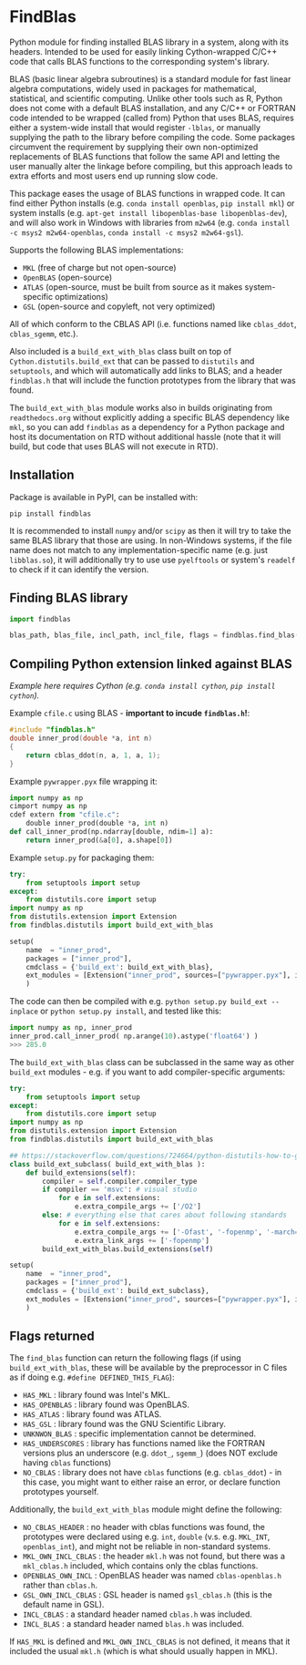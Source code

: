 # FindBlas

Python module for finding installed BLAS library in a system, along with its headers. Intended to be used for easily linking Cython-wrapped C/C++ code that calls BLAS functions to the corresponding system's library.

BLAS (basic linear algebra subroutines) is a standard module for  fast linear algebra computations, widely used in packages for mathematical, statistical, and scientific computing. Unlike other tools such as R, Python does not come with a default BLAS installation, and any C/C++ or FORTRAN code intended to be wrapped (called from) Python that uses BLAS, requires either a system-wide install that would register `-lblas`, or manually supplying the path to the library before compiling the code. Some packages circumvent the requirement by supplying their own non-optimized replacements of BLAS functions that follow the same API and letting the user manually alter the linkage before compiling, but this approach leads to extra efforts and most users end up running slow code.

This package eases the usage of BLAS functions in wrapped code. It can find either Python installs (e.g. `conda install openblas`, `pip install mkl`) or system installs (e.g. `apt-get install libopenblas-base libopenblas-dev`), and will also work in Windows with libraries from `m2w64` (e.g. `conda install -c msys2 m2w64-openblas`, `conda install -c msys2 m2w64-gsl`).

Supports the following BLAS implementations:
* `MKL` (free of charge but not open-source)
* `OpenBLAS` (open-source)
* `ATLAS` (open-source, must be built from source as it makes system-specific optimizations)
* `GSL` (open-source and copyleft, not very optimized)

All of which conform to the CBLAS API (i.e. functions named like `cblas_ddot`, `cblas_sgemm`, etc.).

Also included is a `build_ext_with_blas` class built on top of `Cython.distutils.build_ext` that can be passed to `distutils` and `setuptools`, and which will automatically add links to BLAS; and a header `findblas.h` that will include the function prototypes from the library that was found.

The `build_ext_with_blas` module works also in builds originating from `readthedocs.org` without explicitly adding a specific BLAS dependency like `mkl`, so you can add `findblas` as a dependency for a Python package and host its documentation on RTD without additional hassle (note that it will build, but code that uses BLAS will not execute in RTD).

## Installation

Package is available in PyPI, can be installed with:

```pip install findblas```

It is recommended to install `numpy` and/or `scipy` as then it will try to take the same BLAS library that those are using. In non-Windows systems, if the file name does not match to any implementation-specific name (e.g. just `libblas.so`), it will additionally try to use use `pyelftools` or system's `readelf` to check if it can identify the version.

## Finding BLAS library

```python
import findblas

blas_path, blas_file, incl_path, incl_file, flags = findblas.find_blas()
```

## Compiling Python extension linked against BLAS

_Example here requires Cython (e.g. `conda install cython`, `pip install cython`)._

Example `cfile.c` using BLAS - **important to incude `findblas.h`!**:
```c
#include "findblas.h"
double inner_prod(double *a, int n)
{
	return cblas_ddot(n, a, 1, a, 1);
}
```

Example `pywrapper.pyx` file wrapping it:
```python
import numpy as np
cimport numpy as np
cdef extern from "cfile.c":
	double inner_prod(double *a, int n)
def call_inner_prod(np.ndarray[double, ndim=1] a):
	return inner_prod(&a[0], a.shape[0])
```

Example `setup.py` for packaging them:
```python
try:
	from setuptools import setup
except:
	from distutils.core import setup
import numpy as np
from distutils.extension import Extension
from findblas.distutils import build_ext_with_blas

setup(
    name  = "inner_prod",
    packages = ["inner_prod"],
    cmdclass = {'build_ext': build_ext_with_blas},
    ext_modules = [Extension("inner_prod", sources=["pywrapper.pyx"], include_dirs=[np.get_include()])]
    )
```

The code can then be compiled with e.g. `python setup.py build_ext --inplace` or `python setup.py install`, and tested like this:
```python
import numpy as np, inner_prod
inner_prod.call_inner_prod( np.arange(10).astype('float64') )
>>> 285.0
```



The `build_ext_with_blas` class can be subclassed in the same way as other `build_ext` modules - e.g. if you want to add compiler-specific arguments:
```python
try:
	from setuptools import setup
except:
	from distutils.core import setup
import numpy as np
from distutils.extension import Extension
from findblas.distutils import build_ext_with_blas

## https://stackoverflow.com/questions/724664/python-distutils-how-to-get-a-compiler-that-is-going-to-be-used
class build_ext_subclass( build_ext_with_blas ):
    def build_extensions(self):
        compiler = self.compiler.compiler_type
        if compiler == 'msvc': # visual studio
            for e in self.extensions:
                e.extra_compile_args += ['/O2']
        else: # everything else that cares about following standards
            for e in self.extensions:
                e.extra_compile_args += ['-Ofast', '-fopenmp', '-march=native', '-std=c99']
                e.extra_link_args += ['-fopenmp']
        build_ext_with_blas.build_extensions(self)

setup(
    name  = "inner_prod",
    packages = ["inner_prod"],
    cmdclass = {'build_ext': build_ext_subclass},
    ext_modules = [Extension("inner_prod", sources=["pywrapper.pyx"], include_dirs=[np.get_include()])]
    )
```

## Flags returned

The `find_blas` function can return the following flags (if using `build_ext_with_blas`, these will be available by the preprocessor in C files as if doing e.g. `#define DEFINED_THIS_FLAG`):
* `HAS_MKL` : library found was Intel's MKL.
* `HAS_OPENBLAS` : library found was OpenBLAS.
* `HAS_ATLAS` : library found was ATLAS.
* `HAS_GSL` : library found was the GNU Scientific Library.
* `UNKNWON_BLAS` : specific implementation cannot be determined.
* `HAS_UNDERSCORES` : library has functions named like the FORTRAN versions plus an underscore (e.g. `ddot_`, `sgemm_`) (does NOT exclude having `cblas` functions)
* `NO_CBLAS` : library does not have `cblas` functions (e.g. `cblas_ddot`) - in this case, you might want to either raise an error, or declare function prototypes yourself.

Additionally, the `build_ext_with_blas` module might define the following:
* `NO_CBLAS_HEADER` : no header with cblas functions was found, the prototypes were declared using e.g. `int`, `double` (v.s. e.g. `MKL_INT`, `openblas_int`), and might not be reliable in non-standard systems.
* `MKL_OWN_INCL_CBLAS` : the header `mkl.h` was not found, but there was a `mkl_cblas.h` included, which contains only the cblas functions.
* `OPENBLAS_OWN_INCL` : OpenBLAS header was named `cblas-openblas.h` rather than `cblas.h`.
* `GSL_OWN_INCL_CBLAS` : GSL header is named `gsl_cblas.h` (this is the default name in GSL).
* `INCL_CBLAS` : a standard header named `cblas.h` was included.
* `INCL_BLAS` : a standard header named `blas.h` was included.

If `HAS_MKL` is defined and `MKL_OWN_INCL_CBLAS` is not defined, it means that it included the usual `mkl.h` (which is what should usually happen in MKL).
